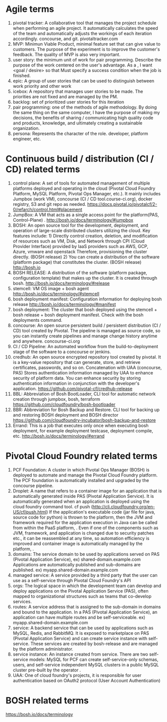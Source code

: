 # Agile terms

1. pivotal tracker: A collaborative tool that manages the project schedule when performing an agile project. It automatically calculates the speed of the team and automatically adjusts the workings of each iteration accordingly. concourse, and git. pivotaltracker.com
2. MVP: Minimun Viable Product, minimal feature set that can give value to customers. The purpose of the experiment is to improve the customer's feedback. The quality of MVP is also very important.
3. user story: the minimum unit of work for pair programming. Describe the purpose of the work centered on the user's advantage. As a <role>, I want <goal / desire> so that <benefit> Must specify a success condition when the job is finished.
4. epic: A group of user stories that can be used to distinguish between work priority and other work
5. icebox: A repository that manages user stories to be made. The priorities are not fixed and are managed by the PM.
6. backlog: set of prioritized user stories for this iteration
7. pair programming: one of the methods of agile methodology. By doing the same thing on the same computer, I have the purpose of making my decisions, the benefits of sharing / communicating high quality code and products, knowledge, and ultimately creating a sustainable organization.
8. persona: Represents the character of the role. developer, platform engineer, etc.

# Continuous build / distribution (CI / CD) related terms
1. control plane: A set of tools for automated management of multiple platforms deployed and operating in the cloud (Pivotal Cloud Foundry Platform, MySQL Platform, Pivotal Ops Manager, etc.). It mainly includes Jumpbox (work VM), concourse (CI / CD tool.course-ci.org), docker registry, S3 and git repo as needed.
https://docs.pivotal.io/pivotalcf/2-0/refarch/control.html#placement
2. JumpBox: A VM that acts as a single access point for the platform(PAS, Control-Plane) . http://bosh.io/docs/terminology/#jumpbox
3. BOSH: An open source tool for the development, deployment, and operation of large-scale distributed clusters utilizing the cloud. Key features include: 1) Directly control creation, deletion, and modification of resources such as VM, Disk, and Network through CPI (Cloud Provider Interface) provided by IaaS providers such as AWS, GCP, Azure, vmware and openstack Therefore, provisioning the cluster directly. (BOSH release) 2) You can create a distribution of the software (platform package) that constitutes the cluster. (BOSH release)
http://bosh.io
4. BOSH RELEASE: A distribution of the software (platform package, configuration template) that makes up the cluster. It is created through bosh. http://bosh.io/docs/terminology/#release
5. stemcell: VM OS image + bosh agent http://bosh.io/docs/terminology/#stemcell
6. bosh deployment manifest: Configuration information for deploying bosh release http://bosh.io/docs/terminology/#manifest
7. bosh deployment: The cluster that bosh deployed using the stemcell + bosh release + bosh deployment manifest. Check with the bosh deployments command.
8. concourse: An open source persistent build / persistent distribution (CI / CD) tool created by Pivotal. The pipeline is managed as source code, so you can instantly create pipelines and manage change history anytime and anywhere. concourse-ci.org
9. CI / CD Pipeline: An automated workflow from the build-to-deployment stage of the software to a concourse or jenkins.
10. credhub: An open source encrypted repository tool created by pivotal. It is a key-value repository that can generate, store, and retrieve certificates, passwords, and so on. Concatenation with UAA (concourse, PAS) Stores authentication information managed by UAA to enhance security of platform data. You can enhance security by storing authentication information in conjunction with the developer's application. https://github.com/pivotal-cf/credhub-release
11. BBL: Abbreviation of Bosh BootLoader, CLI tool for automatic network creation through jumpbox, bosh, terraform https://github.com/cloudfoundry/bosh-bootloader
12. BBR: Abbreviation for Bosh Backup and Restore. CLI tool for backing up and restoring BOSH deployment and BOSH director https://github.com/cloudfoundry-incubator/bosh-backup-and-restore
13. Errand: This is a job that executes only once when executing bosh deployment, for example deployment testcase, deployment compile, etc. http://bosh.io/docs/terminology/#errand

# Pivotal Cloud Foundry related terms

1. PCF Foundation: A cluster in which Pivotal Ops Manager (BOSH) is deployed to automate and manage the Pivotal Cloud Foundry platform. The PCF foundation is automatically installed and upgraded by the concourse pipeline.
2. Droplet: A name that refers to a container image for an application that is automatically generated inside PAS (Pivotal Application Service). It is automatically generated when an application is deployed using the cloud foundry command tool. cf push (http://cli.cloudfoundry.org/en-US/cf/push.html)
If the application's executable code (jar file for java, source code for python) is thrown to the platform, then the JVM and framework required for the application execution in Java can be called from within the PaaS platform, . Even if one of the components such as JVM, framework, and application is changed due to security patches etc., it can be reassembled at any time, so automation efficiency is improved and container image is automatically managed by the platform, .
3. domains: The service domain to be used by applications served on PAS (Pivotal Application Service), ex) shared-domain.example.com
Applications are automatically published and sub-domains are published. ex) myapp.shared-domain.example.com
4. managed service: A service provided by a third party that the user can use as a self-service through Pivotal Cloud Foundry's API
5. orgs: The logical space in which the development team can develop and deploy applications on the Pivotal Application Service (PAS), often mapped to organizational structures such as teams that co-develop services.
6. routes: A service address that is assigned to the sub-domain in domains and bound to the application. In a PAS (Pivotal Application Service), an application can have multiple routes and be self-serviceable. ex) myapp.shared-domain.example.com
7. service: A backend service that can be used by applications such as MySQL, Redis, and RabbitMQ. It is exposed to marketplace on PAS (Pivotal Application Service) and can create service instance with self-service. These services are created by bosh-release and are managed by the platform administrator.
8. service instance: An instance created from service. There are two self-service models: MySQL for PCF can create self-service-only schemas, users, and self-service independent MySQL clusters in a public MySQL cluster pre-built by the operator .
9. UAA: One of cloud foundry's projects, it is responsible for user authentication based on OAuth2 protocol (User Account Authentication)


# BOSH related terms
https://bosh.io/docs/terminology
